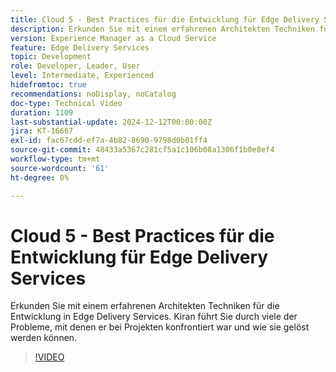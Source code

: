 ```yaml
---
title: Cloud 5 - Best Practices für die Entwicklung für Edge Delivery Services
description: Erkunden Sie mit einem erfahrenen Architekten Techniken für die Entwicklung in Edge Delivery Services.
version: Experience Manager as a Cloud Service
feature: Edge Delivery Services
topic: Development
role: Developer, Leader, User
level: Intermediate, Experienced
hidefromtoc: true
recommendations: noDisplay, noCatalog
doc-type: Technical Video
duration: 1109
last-substantial-update: 2024-12-12T00:00:00Z
jira: KT-16667
exl-id: fac67cdd-ef7a-4b82-8690-9798d0b01ff4
source-git-commit: 48433a5367c281cf5a1c106b08a1306f1b0e8ef4
workflow-type: tm+mt
source-wordcount: '61'
ht-degree: 0%

---
```


# Cloud 5 - Best Practices für die Entwicklung für Edge Delivery Services

Erkunden Sie mit einem erfahrenen Architekten Techniken für die Entwicklung in Edge Delivery Services. Kiran führt Sie durch viele der Probleme, mit denen er bei Projekten konfrontiert war und wie sie gelöst werden können.

>[!VIDEO](https://video.tv.adobe.com/v/3440978/?learn=on&enablevpops)
